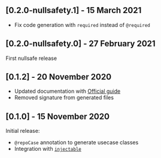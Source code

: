 ## [0.2.0-nullsafety.1] - 15 March 2021
- Fix code generation with `required` instead of `@required`

## [0.2.0-nullsafety.0] - 27 February 2021
First nullsafe release

## [0.1.2] - 20 November 2020
- Updated documentation with [Official guide](https://www.sandromaglione.com/2020/11/20/auto-generate-usecase-classes-from-your-repository-clean-architecture-flutter/)
- Removed signature from generated files

## [0.1.0] - 15 November 2020
Initial release:
- `@repoCase` annotation to generate usecase classes
- Integration with [`injectable`](https://pub.dev/packages/injectable)